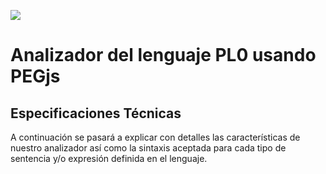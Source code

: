 

![](http://www.fg.ull.es/wp-content/uploads/2015/04/2030_b3_logo_ull.jpg)
#  Analizador del lenguaje PL0 usando PEGjs

## Especificaciones Técnicas
A continuación se pasará a explicar con detalles las características de nuestro
analizador así como la sintaxis aceptada para cada tipo de sentencia y/o expresión
definida en el lenguaje.